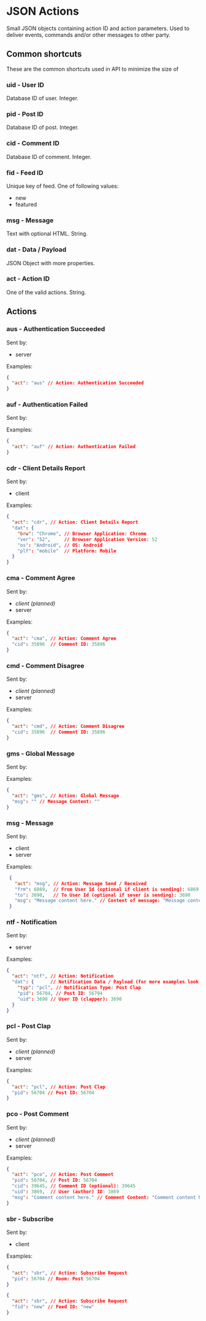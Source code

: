 # JSON Actions

Small JSON objects containing action ID and action parameters. Used to deliver events,
commands and/or other messages to other party.

## Common shortcuts

These are the common shortcuts used in API to minimize the size of 

### uid - User ID

Database ID of user. Integer.

### pid - Post ID

Database ID of post. Integer.

### cid - Comment ID

Database ID of comment. Integer.

### fid - Feed ID

Unique key of feed. One of following values:
- new
- featured

### msg - Message

Text with optional HTML. String.

### dat - Data / Payload

JSON Object with more properties.

### act - Action ID

One of the valid actions. String.

## Actions

### aus - Authentication Succeeded

Sent by: 
- server

Examples:
```json
{
  "act": "aus" // Action: Authentication Succeeded
}
```

### auf - Authentication Failed

Sent by:

Examples:
```json
{
  "act": "auf" // Action: Authentication Failed
}
```

### cdr - Client Details Report

Sent by:
- client

Examples:
```json
{
  "act": "cdr", // Action: Client Details Report
  "dat": {
    "brw": "Chrome", // Browser Application: Chrome
    "ver": "52",     // Browser Application Version: 52
    "os": "Android", // OS: Android
    "plf": "mobile"  // Platform: Mobile
  }
}
```

### cma - Comment Agree

Sent by:
- *client (planned)*
- server

Examples:
```json
{
  "act": "cma", // Action: Comment Agree
  "cid": 35896  // Comment ID: 35896
}
```

### cmd - Comment Disagree

Sent by:
- *client (planned)*
- server

Examples:
```json
{
  "act": "cmd", // Action: Comment Disagree
  "cid": 35896  // Comment ID: 35896
}
```

### gms - Global Message

Sent by:

Examples:
```json
{
  "act": "gms", // Action: Global Message
  "msg": "" // Message Content: ""
}
```

### msg - Message

Sent by:
- client
- server

Examples:
```json
 {
   "act": "msg", // Action: Message Send / Received
   "frm": 6869,  // From User Id (optional if client is sending): 6869
   "to": 3690,   // To User Id (optional if sever is sending): 3690
   "msg": "Message content here." // Content of message: "Message content here."
 }
```

### ntf - Notification

Sent by:
- server

Examples:
```json
{
  "act": "ntf", // Action: Notification
  "dat": {      // Notification Data / Payload (for more examples look at notifications protocol)
    "typ": "pcl", // Notification Type: Post Clap
    "pid": 56704, // Post ID: 56704
    "uid": 3690 // User ID (clapper): 3690 
  }
}
```

### pcl - Post Clap

Sent by:
- *client (planned)*
- server

Examples: 
```json
{
  "act": "pcl", // Action: Post Clap
  "pid": 56704 // Post ID: 56704
}
```

### pco - Post Comment

Sent by:
- *client (planned)*
- server

Examples: 
```json
{
  "act": "pco", // Action: Post Comment
  "pid": 56704, // Post ID: 56704
  "cid": 39645, // Comment ID (optional): 39645
  "uid": 3869,  // User (author) ID: 3869
  "msg": "Comment content here." // Comment Content: "Comment content here."
}
```

### sbr - Subscribe

Sent by:
- client

Examples:
```json
{
  "act": "sbr", // Action: Subscribe Request
  "pid": 56704 // Room: Post 56704
}
```

```json
{
  "act": "sbr", // Action: Subscribe Request
  "fid": "new" // Feed ID: "new"
}
```